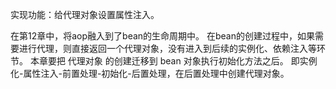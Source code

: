 实现功能：给代理对象设置属性注入。

在第12章中，将aop融入到了bean的生命周期中。
在bean的创建过程中，如果需要进行代理，则直接返回一个代理对象，没有进入到后续的实例化、依赖注入等环节。
本章要把 代理对象 的创建迁移到 bean 对象执行初始化方法之后。
即实例化-属性注入-前置处理-初始化-后置处理，在后置处理中创建代理对象。








